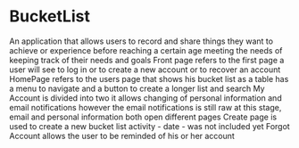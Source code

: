 # BucketList
An application that allows users to record and share things they want to achieve or experience before reaching a certain age meeting the needs of keeping track of their needs and goals
Front page refers to the first page a user will see to log in or to create a new account or to recover an account
HomePage refers to the users page that shows his bucket list as a table has a menu to navigate and a button to create a longer list and search
My Account is divided into two it allows changing of personal information and email notifications however the email notifications is still raw at this stage, email and personal information both open different pages
Create page is used to create a new bucket list activity - date - was not included yet
Forgot Account allows the user to be reminded of his or her account
